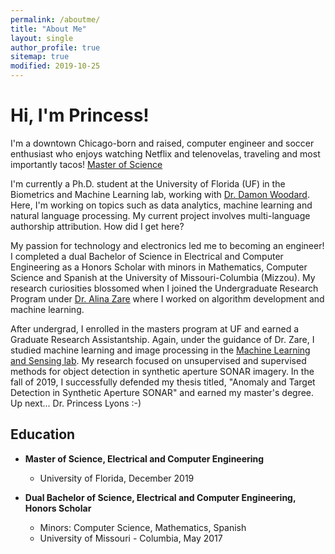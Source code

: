 ```yaml
---
permalink: /aboutme/
title: "About Me"
layout: single
author_profile: true
sitemap: true
modified: 2019-10-25
---
```

# Hi, I'm Princess!

I'm a downtown Chicago-born and raised, computer engineer and soccer enthusiast who enjoys watching Netflix and telenovelas, traveling and most importantly tacos! [Master of Science](#education)

I'm currently a Ph.D. student at the University of Florida (UF) in the Biometrics and Machine Learning lab, working with [Dr. Damon Woodard](http://damonwoodard.com). Here, I'm working on topics such as data analytics, machine learning and natural language processing. My current project involves multi-language authorship attribution. How did I get here?

My passion for technology and electronics led me to becoming an engineer! I completed a dual Bachelor of Science in Electrical and Computer Engineering as a Honors Scholar with minors in Mathematics, Computer Science and Spanish at the University of Missouri-Columbia (Mizzou). My research curiosities blossomed when I joined the Undergraduate Research Program under [Dr. Alina Zare](https://faculty.eng.ufl.edu/machine-learning/people/faculty/) where I worked on algorithm development and machine learning.

After undergrad, I enrolled in the masters program at UF and earned a Graduate Research Assistantship. Again, under the guidance of Dr. Zare, I studied machine learning and image processing in the [Machine Learning and Sensing lab](https://faculty.eng.ufl.edu/machine-learning/machine-learning-sensing-lab/). My research focused on unsupervised and supervised methods for object detection in synthetic aperture SONAR imagery. In the fall of 2019, I successfully defended my thesis titled, "Anomaly and Target Detection in Synthetic Aperture SONAR" and earned my master's degree. Up next... Dr. Princess Lyons :-)

<!--
Hi! My name is Princess and I'm a Ph.D. student at the University of F
Princess is pursuing her Master of Science in Electrical and Computer Engineering. She completed her dual Bachelor of Science in Electrical and Computer Engineering from the University of Missouri in Columbia. Her recent research projects have involved image processing, anomaly detection, natural language processing, data analysis and machine learning. She is a soccer enthusiast who loves playing FIFA, watching Netflix, traveling and tacos. -->

## Education
* **Master of Science, Electrical and Computer Engineering**
  * University of Florida, December 2019

* **Dual Bachelor of Science, Electrical and Computer Engineering, Honors Scholar**
  * Minors: Computer Science, Mathematics, Spanish
  * University of Missouri - Columbia, May 2017
